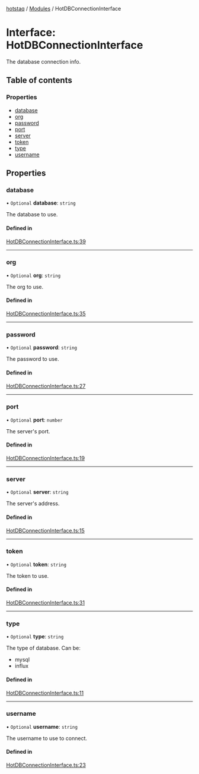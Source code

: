 [hotstaq](../README.md) / [Modules](../modules.md) / HotDBConnectionInterface

# Interface: HotDBConnectionInterface

The database connection info.

## Table of contents

### Properties

- [database](HotDBConnectionInterface.md#database)
- [org](HotDBConnectionInterface.md#org)
- [password](HotDBConnectionInterface.md#password)
- [port](HotDBConnectionInterface.md#port)
- [server](HotDBConnectionInterface.md#server)
- [token](HotDBConnectionInterface.md#token)
- [type](HotDBConnectionInterface.md#type)
- [username](HotDBConnectionInterface.md#username)

## Properties

### database

• `Optional` **database**: `string`

The database to use.

#### Defined in

[HotDBConnectionInterface.ts:39](https://github.com/OurFreeLight/HotStaq/blob/b031357/src/HotDBConnectionInterface.ts#L39)

___

### org

• `Optional` **org**: `string`

The org to use.

#### Defined in

[HotDBConnectionInterface.ts:35](https://github.com/OurFreeLight/HotStaq/blob/b031357/src/HotDBConnectionInterface.ts#L35)

___

### password

• `Optional` **password**: `string`

The password to use.

#### Defined in

[HotDBConnectionInterface.ts:27](https://github.com/OurFreeLight/HotStaq/blob/b031357/src/HotDBConnectionInterface.ts#L27)

___

### port

• `Optional` **port**: `number`

The server's port.

#### Defined in

[HotDBConnectionInterface.ts:19](https://github.com/OurFreeLight/HotStaq/blob/b031357/src/HotDBConnectionInterface.ts#L19)

___

### server

• `Optional` **server**: `string`

The server's address.

#### Defined in

[HotDBConnectionInterface.ts:15](https://github.com/OurFreeLight/HotStaq/blob/b031357/src/HotDBConnectionInterface.ts#L15)

___

### token

• `Optional` **token**: `string`

The token to use.

#### Defined in

[HotDBConnectionInterface.ts:31](https://github.com/OurFreeLight/HotStaq/blob/b031357/src/HotDBConnectionInterface.ts#L31)

___

### type

• `Optional` **type**: `string`

The type of database. Can be:
* mysql
* influx

#### Defined in

[HotDBConnectionInterface.ts:11](https://github.com/OurFreeLight/HotStaq/blob/b031357/src/HotDBConnectionInterface.ts#L11)

___

### username

• `Optional` **username**: `string`

The username to use to connect.

#### Defined in

[HotDBConnectionInterface.ts:23](https://github.com/OurFreeLight/HotStaq/blob/b031357/src/HotDBConnectionInterface.ts#L23)
